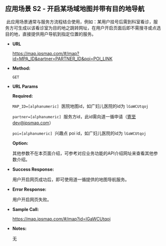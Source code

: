 **应用场景 S2 - 开启某场域地图并带有目的地导航**
----
  此应用场景通常与服务方流程结合使用，例如：某用户挂号后需到科室看诊，服务方可生成以该看诊室为目的地之跳转网址，在用户开启页面后即不需搜寻或点选目的地，直接提供用户导航到指定位置的服务。

* **URL**

  https://map.ipsmap.com/#/map?id=MPA_ID&partner=PARTNER_ID&poi=POI_LINK

* **Method:**
  
  `GET`
  
*  **URL Params**


   **Required:**
 
   `MAP_ID=[alphanumeric]`  医院地图id，如广妇儿医院的id为 `lGaWCUtqoj` 
 
   `partner=[alphanumeric]`  服务方id，此id需向道一循申请（寄至dev@ipsmap.com）
 
   `poi=[alphanumeric]`  兴趣点 poi id，如广妇儿医院的id为 `lGaWCUtqoj`
 
   **Option:**
 
   其他参数不在本页面介绍，可参考对应业务功能的API介绍网址来查看其他参数介绍。
   
* **Success Response:**
  
   用户开启网页成功后，即可使用道一循提供的地图导航服务。

 
* **Error Response:**

   用户开启网页失败。


* **Sample Call:**

   https://map.ipsmap.com/#/map?id=lGaWCUtqoj

* **Notes:**

   无
